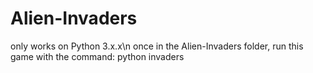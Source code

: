 # Alien-Invaders
only works on Python 3.x.x\n
once in the Alien-Invaders folder, run this game with the command:
  python invaders
  
